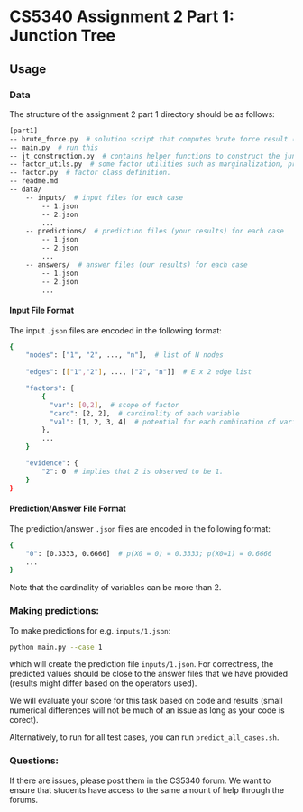 # CS5340 Assignment 2 Part 1: Junction Tree

## Usage

### Data

The structure of the assignment 2 part 1 directory should be as follows:
```bash
[part1]
-- brute_force.py  # solution script that computes brute force result (joint)
-- main.py  # run this
-- jt_construction.py  # contains helper functions to construct the junction tree
-- factor_utils.py  # some factor utilities such as marginalization, product, reduction.
-- factor.py  # factor class definition.
-- readme.md
-- data/
    -- inputs/  # input files for each case
        -- 1.json
        -- 2.json 
        ...
    -- predictions/  # prediction files (your results) for each case
        -- 1.json
        -- 2.json 
        ...
    -- answers/  # answer files (our results) for each case
        -- 1.json
        -- 2.json 
        ...
```


#### Input File Format

The input `.json` files are encoded in the following format:
```bash
{
    "nodes": ["1", "2", ..., "n"],  # list of N nodes
    
    "edges": [["1","2"], ..., ["2", "n"]]  # E x 2 edge list

    "factors": {
        {
          "var": [0,2],  # scope of factor
          "card": [2, 2],  # cardinality of each variable
          "val": [1, 2, 3, 4]  # potential for each combination of variable realization.
        },
        ...
    }

    "evidence": {
        "2": 0  # implies that 2 is observed to be 1.    
    }
}
```

#### Prediction/Answer File Format

The prediction/answer `.json` files are encoded in the following format:
```bash
{
    "0": [0.3333, 0.6666]  # p(X0 = 0) = 0.3333; p(X0=1) = 0.6666
    ...
}
```
Note that the cardinality of variables can be more than 2.

### Making predictions:

To make predictions for e.g. `inputs/1.json`:
```bash
python main.py --case 1
```
which will create the prediction file `inputs/1.json`. For correctness, the predicted values should be close to the 
answer files that we have provided (results might differ based on the operators used). 

We will evaluate your score for this task based on code and results (small numerical differences will not be much of an 
issue as long as your code is corect).

Alternatively, to run for all test cases, you can run `predict_all_cases.sh`.

### Questions:

If there are issues, please post them in the CS5340 forum. We want to ensure that students have access to the 
same amount of help through the forums.
